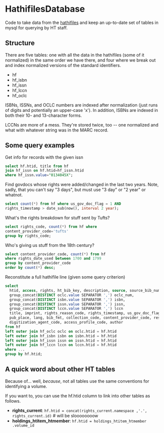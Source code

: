 # HathifilesDatabase

Code to take data from the [hathifiles]() and keep an up-to-date
set of tables in mysql for querying by HT staff.

## Structure

There are five tables: one with all the data in the hathifiles
(some of it normalized) in the same order we have there, and 
four where we break out and index normalized versions of the 
standard identifiers. 

* hf
* hf_isbn
* hf_issn
* hf_lccn
* hf_oclc

ISBNs, ISSNs, and OCLC numbers are indexed after normalization (just
 runs of digits and potentially an upper-case 'x'). In addition, ISBNs
  are indexed in both their 10- and 13-character forms.
  
LCCNs are more of a mess. They're stored twice, too -- one normalized
 and what with whatever string was in the MARC record.
 
## Some query examples

Get info for records with the given issn

```sql
select hf.htid, title from hf 
join hf_issn on hf.htid=hf_issn.htid 
where hf_issn.value="0134045X";
```

Find govdocs whose rights were added/changed in the last two years.
Note, sadly, that you can't say "3 days", but must use "3 day"
or "2 year" or whatnot.

```sql
select count(*) from hf where us_gov_doc_flag = 1 AND
rights_timestamp > date_sub(now(), interval 2 year);
```

What's the rights breakdown for stuff sent by Tufts?

```sql
select rights_code, count(*) from hf where 
content_provider_code='tufts' 
group by rights_code;
```

Who's giving us stuff from the 18th century?
```sql
select content_provider_code, count(*) from hf 
where rights_date_used between 1700 and 1799 
group by content_provider_code 
order by count(*) desc;
```

Reconstitute a full hathifile line (given some query criterion)

```sql
select 
  htid, access, rights, ht_bib_key, description, source, source_bib_num,
  group_concat(DISTINCT oclc.value SEPARATOR ',') oclc_num,
  group_concat(DISTINCT isbn.value SEPARATOR ',') isbn,
  group_concat(DISTINCT issn.value SEPARATOR ',') issn,
  group_concat(DISTINCT lccn.value SEPARATOR ',') lccn
  title, imprint, rights_reason_code, rights_timestamp, us_gov_doc_flag, rights_date_used,
  pub_place, lang, bib_fmt, collection_code, content_provider_code, responsible_entity_code,
  digitization_agent_code, access_profile_code, author
from hf
left outer join hf_oclc oclc on oclc.htid = hf.htid
left outer join hf_isbn isbn on isbn.htid = hf.htid
left outer join hf_issn issn on issn.htid = hf.htid
left outer join hf_lccn lccn on lccn.htid = hf.htid
where ...
group by hf.htid;
```

## A quick word about other HT tables

Because of... well, _because_, not all tables use the same conventions
for identifying a volume.

If you want to, you can use the hf.htid column to link into other tables
as follows.

* **rights_current**: `hf.htid = concat(rights_current.namespace
,'.', rights_current.id)` # will be sloooooooow
* **holdings_htitem_htmember**: `hf.htid = holdings_htitem_htmember
.volume_id`
 
